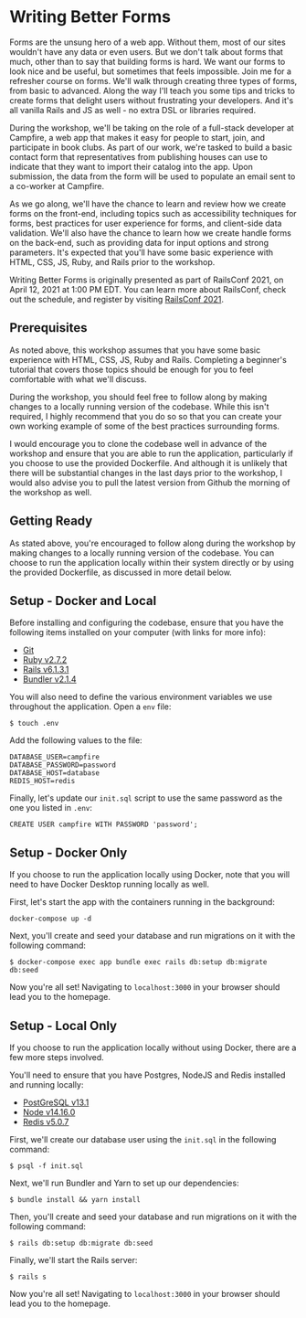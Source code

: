 # Writing Better Forms
 
Forms are the unsung hero of a web app. Without them, most of our sites wouldn't have any data or even users. But we don't talk about forms that much, other than to say that building forms is hard. We want our forms to look nice and be useful, but sometimes that feels impossible. Join me for a refresher course on forms. We'll walk through creating three types of forms, from basic to advanced. Along the way I'll teach you some tips and tricks to create forms that delight users without frustrating your developers. And it's all vanilla Rails and JS as well - no extra DSL or libraries required.

During the workshop, we'll be taking on the role of a full-stack developer at Campfire, a web app that makes it easy for people to start, join, and participate in book clubs.  As part of our work, we're tasked to build a basic contact form that representatives from publishing houses can use to indicate that they want to import their catalog into the app.  Upon submission, the data from the form will be used to populate an email sent to a co-worker at Campfire.

As we go along, we'll have the chance to learn and review how we create forms on the front-end, including topics such as accessibility techniques for forms, best practices for user experience for forms, and client-side data validation.  We'll also have the chance to learn how we create handle forms on the back-end, such as providing data for input options and strong parameters.  It's expected that you'll have some basic experience with HTML, CSS, JS, Ruby, and Rails prior to the workshop.

Writing Better Forms is originally presented as part of RailsConf 2021, on April 12, 2021 at 1:00 PM EDT.  You can learn more about RailsConf, check out the schedule, and register by visiting [RailsConf 2021](railsconfig.org/).

## Prerequisites

As noted above, this workshop assumes that you have some basic experience with HTML, CSS, JS, Ruby and Rails.  Completing a beginner's tutorial that covers those topics should be enough for you to feel comfortable with what we'll discuss.  

During the workshop, you should feel free to follow along by making changes to a locally running version of the codebase. While this isn't required, I highly recommend that you do so so that you can create your own working example of some of the best practices surrounding forms.  

I would encourage you to clone the codebase well in advance of the workshop and ensure that you are able to run the application, particularly if you choose to use the provided Dockerfile.  And although it is unlikely that there will be substantial changes in the last days prior to the workshop, I would also advise you to pull the latest version from Github the morning of the workshop as well.


## Getting Ready

As stated above, you're encouraged to follow along during the workshop by making changes to a locally running version of the codebase.  You can choose to run the application locally within their system directly or by using the provided Dockerfile, as discussed in more detail below.  

## Setup - Docker and Local
Before installing and configuring the codebase, ensure that you have the following items installed on your computer (with links for more info):
- [Git](https://git-scm.com/downloads)
- [Ruby v2.7.2](https://www.ruby-lang.org/en/downloads/)
- [Rails v6.1.3.1](http://rubyonrails.org/)
- [Bundler v2.1.4](https://bundler.io/)

You will also need to define the various environment variables we use throughout the application.  Open a `env` file:
```
$ touch .env
```

Add the following values to the file:
```
DATABASE_USER=campfire
DATABASE_PASSWORD=password
DATABASE_HOST=database
REDIS_HOST=redis
```

Finally, let's update our `init.sql` script to use the same password as the one you listed in `.env`:
```
CREATE USER campfire WITH PASSWORD 'password';
```

## Setup - Docker Only
If you choose to run the application locally using Docker, note that you will need to have Docker Desktop running locally as well.

First, let's start the app with the containers running in the background:
```
docker-compose up -d
```

Next, you'll create and seed your database and run migrations on it with the following command:
```
$ docker-compose exec app bundle exec rails db:setup db:migrate db:seed
```

Now you're all set!  Navigating to `localhost:3000` in your browser should lead you to the homepage.

## Setup - Local Only
If you choose to run the application locally without using Docker, there are a few more steps involved.

You'll need to ensure that you have Postgres, NodeJS and Redis installed and running locally:

- [PostGreSQL v13.1](https://www.postgresql.org/)
- [Node v14.16.0](https://nodejs.org/en/)
- [Redis v5.0.7](https://redis.io/)

First, we'll create our database user using the `init.sql` in the following command:
```
$ psql -f init.sql
```

Next, we'll run Bundler and Yarn to set up our dependencies:
```
$ bundle install && yarn install
```

Then, you'll create and seed your database and run migrations on it with the following command:
```
$ rails db:setup db:migrate db:seed
```

Finally, we'll start the Rails server:
```
$ rails s
```

Now you're all set!  Navigating to `localhost:3000` in your browser should lead you to the homepage.